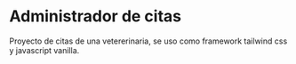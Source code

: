 # Administrador de citas
Proyecto de citas de una vetererinaria, se uso como framework tailwind css y javascript vanilla.
